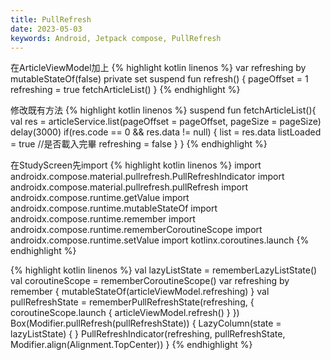```yaml
---
title: PullRefresh
date: 2023-05-03
keywords: Android, Jetpack compose, PullRefresh
---
```

在ArticleViewModel加上
{% highlight kotlin linenos %}
var refreshing by mutableStateOf(false)
  private set suspend fun refresh() {
    pageOffset = 1
    refreshing = true
    fetchArticleList()
}
{% endhighlight %}

修改既有方法
{% highlight kotlin linenos %}
suspend fun fetchArticleList(){
   val res = articleService.list(pageOffset = pageOffset, pageSize = pageSize)
    delay(3000)
    if(res.code == 0 && res.data != null) {
        list = res.data
        listLoaded = true //是否載入完畢
        refreshing = false
    }
}
{% endhighlight %}

在StudyScreen先import
{% highlight kotlin linenos %}
import androidx.compose.material.pullrefresh.PullRefreshIndicator
import androidx.compose.material.pullrefresh.pullRefresh
import androidx.compose.runtime.getValue
import androidx.compose.runtime.mutableStateOf
import androidx.compose.runtime.remember
import androidx.compose.runtime.rememberCoroutineScope
import androidx.compose.runtime.setValue
import kotlinx.coroutines.launch
{% endhighlight %}

{% highlight kotlin linenos %}
val lazyListState = rememberLazyListState()
val coroutineScope = rememberCoroutineScope()
var refreshing by remember { mutableStateOf(articleViewModel.refreshing) }
val pullRefreshState = rememberPullRefreshState(refreshing, { coroutineScope.launch { articleViewModel.refresh() } })
Box(Modifier.pullRefresh(pullRefreshState)) {
    LazyColumn(state = lazyListState) {
    }
    PullRefreshIndicator(refreshing, pullRefreshState, Modifier.align(Alignment.TopCenter))
}
{% endhighlight %}